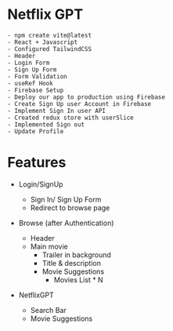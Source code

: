# Netflix GPT

    - npm create vite@latest
    - React + Javascript
    - Configured TailwindCSS
    - Header
    - Login Form
    - Sign Up Form 
    - Form Validation
    - useRef Hook
    - Firebase Setup
    - Deploy our app to production using Firebase
    - Create Sign Up user Account in Firebase
    - Implement Sign In user API
    - Created redux store with userSlice
    - Implemented Sign out
    - Update Profile
    
# Features

- Login/SignUp
  - Sign In/ Sign Up Form
  - Redirect to browse page

- Browse (after Authentication)
  - Header
  - Main movie
    - Trailer in background
    - Title & description
    - Movie Suggestions
      - Movies List * N

- NetflixGPT
  - Search Bar
  - Movie Suggestions
